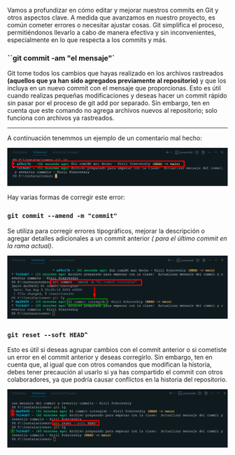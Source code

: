 Vamos a profundizar en cómo editar y mejorar nuestros commits en Git y otros aspectos clave. A medida que avanzamos en nuestro proyecto, es común cometer errores o necesitar ajustar cosas. Git simplifica el proceso, permitiéndonos llevarlo a cabo de manera efectiva y sin inconvenientes, especialmente en lo que respecta a los commits y más.

### ``git commit -am "el mensaje"`

Git tome todos los cambios que hayas realizado en los archivos rastreados **(aquellos que ya han sido agregados previamente al repositorio)** y que los incluya en un nuevo commit con el mensaje que proporcionas. Esto es útil cuando realizas pequeñas modificaciones y deseas hacer un commit rápido sin pasar por el proceso de git add por separado. Sin embargo, ten en cuenta que este comando no agrega archivos nuevos al repositorio; solo funciona con archivos ya rastreados.

***
A continuación tenemmos un ejemplo de un comentario mal hecho:

![comit mal hecho](/img/3_1commitMalHEcho.png)

Hay varias formas de corregir este error:

### `git commit --amend -m "commit"`

Se utiliza  para corregir errores tipográficos, mejorar la descripción o agregar detalles adicionales a un commit anterior *( para el último commit en la rama actual)*. 

![amend-m](/img/301_amned-m.png)

### `git reset --soft HEAD^`

 Esto es útil si deseas agrupar cambios con el commit anterior o si cometiste un error en el commit anterior y deseas corregirlo. Sin embargo, ten en cuenta que, al igual que con otros comandos que modifican la historia, debes tener precaución al usarlo si ya has compartido el commit con otros colaboradores, ya que podría causar conflictos en la historia del repositorio.

 ![reset --soft HEAD^](/img/301_softHead.png)